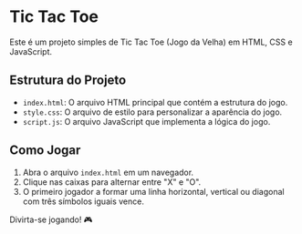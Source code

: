 
# Tic Tac Toe

Este é um projeto simples de Tic Tac Toe (Jogo da Velha) em HTML, CSS e JavaScript.

## Estrutura do Projeto

- `index.html`: O arquivo HTML principal que contém a estrutura do jogo.
- `style.css`: O arquivo de estilo para personalizar a aparência do jogo.
- `script.js`: O arquivo JavaScript que implementa a lógica do jogo.

## Como Jogar

1. Abra o arquivo `index.html` em um navegador.
2. Clique nas caixas para alternar entre "X" e "O".
3. O primeiro jogador a formar uma linha horizontal, vertical ou diagonal com três símbolos iguais vence.

Divirta-se jogando! 🎮
